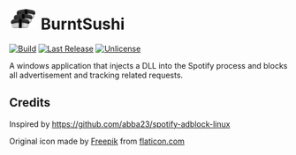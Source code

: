 # <img src="https://github.com/OpenByteDev/BurntSushi/blob/master/Icon/icon.png" height="40px" /> BurntSushi 

[![Build](https://github.com/OpenByteDev/BurntSushi/actions/workflows/build.yml/badge.svg)](https://github.com/OpenByteDev/BurntSushi/actions/workflows/build.yml)
[![Last Release](https://img.shields.io/github/v/release/OpenByteDev/BurntSushi?include_prereleases)](https://github.com/OpenByteDev/BurntSushi/releases/latest/)
[![Unlicense](https://img.shields.io/github/license/OpenByteDev/BurntSushi)](https://github.com/OpenByteDev/BurntSushi/blob/master/LICENSE)

A windows application that injects a DLL into the Spotify process and blocks all advertisement and tracking related requests.

## Credits

Inspired by https://github.com/abba23/spotify-adblock-linux

Original icon made by [Freepik](https://www.freepik.com/) from [flaticon.com](https://www.flaticon.com/)
